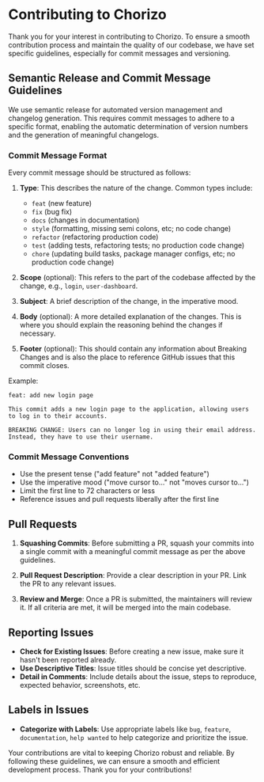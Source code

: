 # Contributing to Chorizo

Thank you for your interest in contributing to Chorizo. To ensure a smooth contribution process and maintain the quality of our codebase, we have set specific guidelines, especially for commit messages and versioning.

## Semantic Release and Commit Message Guidelines

We use semantic release for automated version management and changelog generation. This requires commit messages to adhere to a specific format, enabling the automatic determination of version numbers and the generation of meaningful changelogs.

### Commit Message Format
Every commit message should be structured as follows:

1. **Type**: This describes the nature of the change. Common types include:
    - `feat` (new feature)
    - `fix` (bug fix)
    - `docs` (changes in documentation)
    - `style` (formatting, missing semi colons, etc; no code change)
    - `refactor` (refactoring production code)
    - `test` (adding tests, refactoring tests; no production code change)
    - `chore` (updating build tasks, package manager configs, etc; no production code change)

2. **Scope** (optional): This refers to the part of the codebase affected by the change, e.g., `login`, `user-dashboard`.

3. **Subject**: A brief description of the change, in the imperative mood.

4. **Body** (optional): A more detailed explanation of the changes. This is where you should explain the reasoning behind the changes if necessary.

5. **Footer** (optional): This should contain any information about Breaking Changes and is also the place to reference GitHub issues that this commit closes.

Example:

```
feat: add new login page

This commit adds a new login page to the application, allowing users to log in to their accounts.

BREAKING CHANGE: Users can no longer log in using their email address. Instead, they have to use their username.
```

### Commit Message Conventions
- Use the present tense ("add feature" not "added feature")
- Use the imperative mood ("move cursor to..." not "moves cursor to...")
- Limit the first line to 72 characters or less
- Reference issues and pull requests liberally after the first line

## Pull Requests

1. **Squashing Commits**: Before submitting a PR, squash your commits into a single commit with a meaningful commit message as per the above guidelines.

2. **Pull Request Description**: Provide a clear description in your PR. Link the PR to any relevant issues.

3. **Review and Merge**: Once a PR is submitted, the maintainers will review it. If all criteria are met, it will be merged into the main codebase.

## Reporting Issues
- **Check for Existing Issues**: Before creating a new issue, make sure it hasn't been reported already.
- **Use Descriptive Titles**: Issue titles should be concise yet descriptive.
- **Detail in Comments**: Include details about the issue, steps to reproduce, expected behavior, screenshots, etc.

## Labels in Issues
- **Categorize with Labels**: Use appropriate labels like `bug`, `feature`, `documentation`, `help wanted` to help categorize and prioritize the issue.

Your contributions are vital to keeping Chorizo robust and reliable. By following these guidelines, we can ensure a smooth and efficient development process. Thank you for your contributions!
